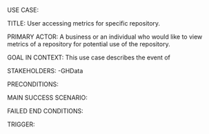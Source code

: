 USE CASE:

TITLE:
User accessing metrics for specific repository.

PRIMARY ACTOR:
A business or an individual who would like to view metrics of a repository for potential use of the repository.

GOAL IN CONTEXT:
This use case describes the event of

STAKEHOLDERS:
-GHData

PRECONDITIONS:


MAIN SUCCESS SCENARIO:


FAILED END CONDITIONS:


TRIGGER:
